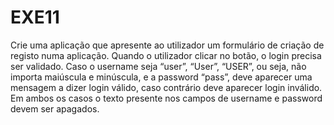 # EXE11
Crie uma aplicação que apresente ao utilizador um formulário de criação de registo numa aplicação. Quando o utilizador clicar no botão, o login precisa ser validado. Caso o username seja “user”, “User”, “USER”, ou seja, não importa maiúscula e minúscula, e a password “pass”, deve aparecer uma mensagem a dizer login válido, caso contrário deve aparecer login inválido. Em ambos os casos o texto presente nos campos de username e password devem ser apagados.
